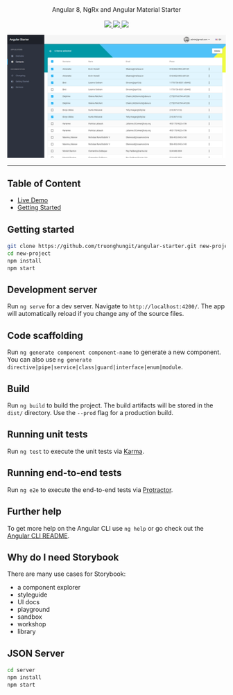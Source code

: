 
<p align="center">
  
  <br />
  <p align="center">
  Angular 8, NgRx and Angular Material Starter
  <br /><br />

  <a href="https://circleci.com/gh/truonghungit/angular-starter">
    <img src="https://img.shields.io/circleci/build/github/truonghungit/angular-starter/master.svg?style=flat-square" />
  </a>
  <a href="https://github.com/prettier/prettier">
    <img src="https://img.shields.io/badge/code_style-prettier-ff69b4.svg?style=flat-square" />
  </a>
  <a href="https://github.com/truonghungit/angular-starter/commits">
    <img src="https://img.shields.io/github/last-commit/truonghungit/angular-starter.svg?style=flat-square" />
  </a>
  </p>

  
  <img src="meta/images/contact-page.png">
</p>

---


## Table of Content

- [Live Demo](https://angular-starter.firebaseapp.com/)
- [Getting Started](#getting-started)

## Getting started

```bash
git clone https://github.com/truonghungit/angular-starter.git new-project
cd new-project
npm install
npm start
```

## Development server

Run `ng serve` for a dev server. Navigate to `http://localhost:4200/`. The app will automatically reload if you change any of the source files.

## Code scaffolding

Run `ng generate component component-name` to generate a new component. You can also use `ng generate directive|pipe|service|class|guard|interface|enum|module`.

## Build

Run `ng build` to build the project. The build artifacts will be stored in the `dist/` directory. Use the `--prod` flag for a production build.

## Running unit tests

Run `ng test` to execute the unit tests via [Karma](https://karma-runner.github.io).

## Running end-to-end tests

Run `ng e2e` to execute the end-to-end tests via [Protractor](http://www.protractortest.org/).

## Further help

To get more help on the Angular CLI use `ng help` or go check out the [Angular CLI README](https://github.com/angular/angular-cli/blob/master/README.md).

##  Why do I need Storybook

There are many use cases for Storybook: 
- a component explorer
- styleguide
- UI docs
- playground
- sandbox
- workshop
- library

## JSON Server

```bash
cd server
npm install
npm start
```
